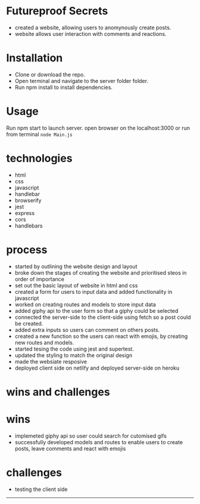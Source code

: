 # Futureproof Secrets

- created a website, allowing users to anomynously create posts.
- website allows user interaction with comments and reactions.

# Installation

- Clone or download the repo.
- Open terminal and navigate to the server folder folder.
- Run npm install to install dependencies.

# Usage

Run npm start to launch server.
open browser on the localhost:3000 or run from terminal `node Main.js`

# technologies

- html
- css
- javascript
- handlebar
- browserify
- jest
- express
- cors
- handlebars

# process

- started by outlining the website design and layout
- broke down the stages of creating the website and prioritised steos in order of importance
- set out the basic layout of website in html and css
- created a form for users to input data and added functionality in javascript
- worked on creating routes and models to store input data
- added giphy api to the user form so that a giphy could be selected
- connected the server-side to the client-side using fetch so a post could be created.
- added extra inputs so users can comment on others posts.
- created a new function so the users can react with emojis, by creating new routes and models.
- started tesing the code using jest and supertest.
- updated the styling to match the original design
- made the websiate resposive
- deployed client side on netlify and deployed server-side on heroku

# wins and challenges

# wins

- implemeted giphy api so user could search for cutomised gifs
- successfully developed models and routes to enable users to create posts, leave comments and react with emojis

# challenges

- testing the client side

---

